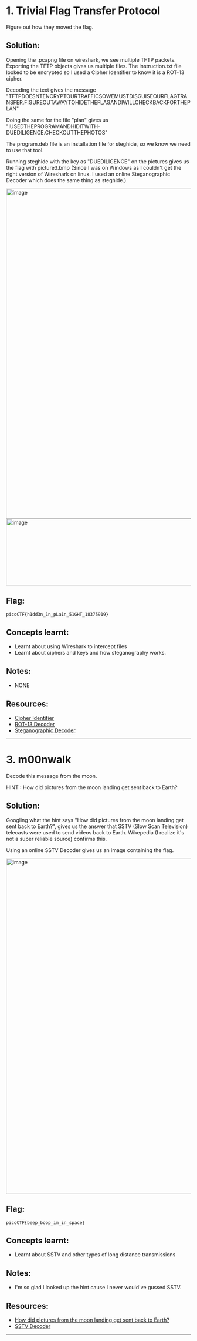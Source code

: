 # 1. Trivial Flag Transfer Protocol

Figure out how they moved the flag.

## Solution:

Opening the .pcapng file on wireshark, we see multiple TFTP packets. Exporting the TFTP objects gives us multiple files.
The instruction.txt file looked to be encrypted so I used a Cipher Identifier to know it is a ROT-13 cipher. 

Decoding the text gives the message "TFTPDOESNTENCRYPTOURTRAFFICSOWEMUSTDISGUISEOURFLAGTRANSFER.FIGUREOUTAWAYTOHIDETHEFLAGANDIWILLCHECKBACKFORTHEPLAN"

Doing the same for the file "plan" gives us "IUSEDTHEPROGRAMANDHIDITWITH-DUEDILIGENCE.CHECKOUTTHEPHOTOS"

The program.deb file is an installation file for steghide, so we know we need to use that tool.

Running steghide with the key as "DUEDILIGENCE" on the pictures gives us the flag with picture3.bmp
(Since I was on Windows as I couldn't get the right version of Wireshark on linux. I used an online Steganographic Decoder which does the same thing as steghide.)


<img width="1916" height="899" alt="image" src="https://github.com/user-attachments/assets/48ee6f81-3d93-405d-97ce-263de3810df8" />



<img width="1369" height="182" alt="image" src="https://github.com/user-attachments/assets/bd50ce9b-0d95-43f4-b1ec-9f1908a0d820" />


## Flag:

```
picoCTF{h1dd3n_1n_pLa1n_51GHT_18375919}
```

## Concepts learnt:

- Learnt about using Wireshark to intercept files
- Learnt about ciphers and keys and how steganography works.

## Notes:

- NONE 

## Resources:

- [Cipher Identifier](https://www.dcode.fr/cipher-identifier)
- [ROT-13 Decoder](https://www.dcode.fr/rot-13-cipher)
- [Steganographic Decoder](https://futureboy.us/stegano/decinput.html)

***


# 3. m00nwalk

Decode this message from the moon.

HINT : How did pictures from the moon landing get sent back to Earth?

## Solution:

Googling what the hint says "How did pictures from the moon landing get sent back to Earth?", gives us the answer that SSTV (Slow Scan Television) telecasts were used to send videos back to Earth.
Wikepedia (I realize it's not a super reliable source) confirms this.

Using an online SSTV Decoder gives us an image containing the flag.

<img width="1439" height="913" alt="image" src="https://github.com/user-attachments/assets/0e31b0ab-3567-4694-8cb2-c06d2b590977" />


## Flag:

```
picoCTF{beep_boop_im_in_space}
```

## Concepts learnt:

- Learnt about SSTV and other types of long distance transmissions 

## Notes:

- I'm so glad I looked up the hint cause I never would've gussed SSTV. 

## Resources:

- [How did pictures from the moon landing get sent back to Earth?](https://en.wikipedia.org/wiki/Apollo_11_missing_tapes)
- [SSTV Decoder](https://sstv-decoder.mathieurenaud.fr/)

***
